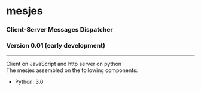 # mesjes
### Client-Server Messages Dispatcher
### Version 0.01 (early development)
<hr>
Client on JavaScript and http server on python
<br>
The mesjes assembled on the following components:
<ul>
  <li>Python: 3.6</li>
</ul>
